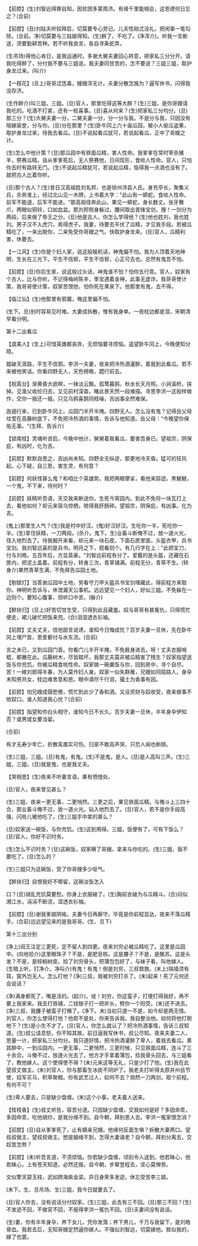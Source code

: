 <!-- { "loadSidebar": true } -->
【前腔】(生)刘智远得罪自知，因贫困多蒙周济。有缘千里能相会，这恩德何日忘之？(合前)

【前腔】(丑)刘姑夫听奴拜启，切莫要专心劳记。儿夫性刚忒没礼，把闲事一笔勾除。(合前。净)切莫要与三姑娘得知。(生)醉了，不吃了。(净浑介)。听我一言断送，须要勤耕苦种。若不听我良言，各自寻条蛇弄。

(生吊场)得他心肯日，是我运通时。多谢大舅夫妻回心转意，把家私三分分开。请我吃得醉了，分付我不要与三姐说。我夫妻同甘苦的，怎不要说？三姐三姐，取护身龙过来。(叫介)

【一枝花】(旦上)哥哥忒恁毒，嫂嫂浑无计。夫妻分散怎施为？逼写休书，闪得我没存济。

(生作醉介)叫三姐，三姐。(旦)官人，那里吃得这等大醉？(生)三姐，是你哥嫂请我吃的。吃酒不打紧，还有一桩喜事。(旦)喜从何来？(生)把家私三分均分。(旦)那三分？(生)大舅夫妻一分，二舅夫妻一分，分一分与我。不是分与我，只因没有陪嫁装奁，分与你。(旦)分在那里？(生)卧牛冈上六十亩瓜园，被小人偷瓜盗果，取护身龙过来，待我去看瓜。(旦)不说起看瓜犹可，若说起看瓜，正中了哥嫂之计。

(生)怎么中他计策？(旦)那瓜园中有铁面瓜精，害人性命。我爹爹在常时宰杀猪羊，祭赛瓜精。自从爹爹死后，无人祭赛他，日间现形，食啖人性命。官人，只怕你去时有路转无门。(生)不说起瓜精犹可，若说起瓜精，恼得我一点酒也没有了。就把古人比着你听。

(旦)那个古人？(生)昔日汉高祖姓刘名邦，也是徐州沛县人氏。身充亭长，聚集义兵，杀奔淮上，经过北山见一木牌，上书着大字："此山有一蟒蛇。食啖人性命。前军不能退，后军不能进。"那高祖径奔此山，果见一蟒蛇，身长数丈。张牙舞爪，两眼似铜铃，口如血盆。那刘邦侧身躲过，腰间取出青锋宝剑，搜！一剑分为两段。后来做了帝王之分。(旦)他是古人，你怎么学得他？(生)他也姓刘，我也姓刘。男子汉不入虎穴，焉得虎子。我妻，待要去平伏了瓜精，才见我手段。若被瓜精吃了，一来出脱你，二来免受你哥嫂之气。快取护身龙来。(旦)官人，瓜精利害，休要去。

【一江风】(生)你是个妇人家，说这般输机话，神鬼偏不怕。我为人顶着天地神明，生长在三光下。平生不信邪，平生不信邪，心正可去也。总然有鬼吾不怕。

【前腔】(旦)你后生家，说这般过头话，神鬼谁不怕？怕你五行乖。官人，奴家有个古人，比与你听。不记得梅岭陈辛，季宝遇着金神，此事无虚诈。我哥哥使计策，我哥哥使计策，奴家苦恨他，怕你死在黄泉下。他那里有鬼，去不得。

【临江仙】(生)他那里有邪魔，俺这里偏不怕。

(生下。旦)别时容易见时难。大妻成拆散，惟有我身单。一夜枕边都是泪，宋朝清早看分明。


第十二出看瓜

【虞美人】(生上)可惜英雄都丧弃，无烦恼要寻烦恼。遥望卧牛冈上，今晚便知分晓。

踏破天涯路，平生不信邪。李洪一夫妻，夜来把冷热酒灌醉，着我到此看瓜。若不来被他笑话。你看四野无人，天色榜晚，趱行前去。

【祝英台】渐黄昏大欲暝，一抹淡云飘。孤鹜暮鸦，秋水长天月照。小涧溪桥，挟掉。见渔父收纶归去，又见前村深杳。睹此景天然一段难描。寻思李洪一这般样做作，交你一报还一报。只见乌鸦喜鹊同枝噪，吉凶事全然难保。

迤逦行来，已到卧牛冈上。瓜园门半开半掩。四野无人。怎么没有鬼？记得岳父母坟莹在高藤树底下，不免把冷热酒的事情，告诉与他知道。岳父母："今晚望你保佑无事。"(生拜、告诉介)

【锁南枝】灵魂听咨启，今晚中他计。舅舅着我看瓜，要害吾身已。望祖宗，阴保庇，有凶时，化为吉。

【前腔】默默自思之，吉凶尚未知。四野全无纵迹，那更地冷天昏。猛可的狂风起。心下疑，自三思，害生灵，有何意？

【前腔】何妖怪甚么鬼？和咱比个英雄势。我把两眼摩挲，看他来踪迹。黑魃魃，一个鬼，不下来，待何时？

【前腔】妖精听吾语，天交我来断送你。生死今宵园内。到此不免将一块瓦打上去，看他如何？却元来宿乌惊栖，唬得我肝肠碎。望祖宗，阴保庇，有凶事。化为吉。

(鬼上)那里生人气？(生)我是村中好汉。(鬼)好汉好汉。生吃你一半，死吃你一半。(生)拿住妖精，一刀两段。(杀介。鬼下。生)业畜斗断俺不过，放一道火光，径入地烈去了。待我掘开来看，却元来一块石皮。下面石匣里面，头盔衣甲，兵书宝剑。我刘智远喜的是兵书。明月之下，观看则个。有几行字在上："此把宝刀，付与刘皓。五百年后，方显英豪。"刘智远前程有分了。爱戴的是头盔，还藏在石匣内，把泥土盖着。前程有分，转身三次，青草铺满。前程无分，青草不生。(转身介)果然青草生满，不免拜告瓜园土地。

【剔银灯】当答谢瓜园中土地，劳看守刀甲头盔兵书宝剑埋藏此，得前程方来取你。神明听吾诉与，休泄漏天公事机。远远望见一个妇人，好似三姐。不免躲在一边则个。要知心腹事，但听口中言。(躲介)

【醉扶归】(旦上)好苦切甘生受，只得到此且藏羞。奴与哥哥有甚冤仇，只得慌忙便走，裙儿破忙把饭来兜。(合)泪湿透衣衫袖。

【前腔】丈夫丈夫，信他甜言说诱，谁知今日悔成忧？百岁夫妻一旦休，先在卧牛冈上埋尸首，恩爱都付与水东流。(合前)

言之未已，又到瓜园门首。你看门儿半开半掩，不免捱身进去。呀！丈夫衣服哨棍，都撇在此。瓜藤树木，尽皆踏坏。我那丈夫莫非被瓜精害了残生？奴家指望送饭与你充饥，你被瓜精食啖性命。奴家做一碗羹饭与你，回到房中，寻个自尽。苦！一嫁刘郎得半春，为人莫作妇人身。奴家一似失群雁，兄嫂如同陌路人。身孕未知男共女，枕边难舍意和恩。眼中滴尽千行泪，撮土为香事有因。

【前腔】怕兄嫂成僝僽倦，慌忙到此少了香和酒。又没资财与奴收受，夜来做事不依奴口。谁人知道我心忧？(合前)

【前腔】指望和你白头相守，谁知今日不长久。百岁夫妻一旦休，半年身孕伊知否？或男或女要当留。

(合前)

有才无寿少年亡，折散鸾凰实可伤。归家不敢高声哭，只恐人闻也断肠。

(生)三姐，三姐。(旦)有鬼，有鬼。(生)不是鬼，是人。(旦)是人高叫三声。(生)三姐，三姐。(旦)就是鬼，也是我丈夫。

【哭相思】(生)夜来不听妻言语，果有恓惶处。

(旦)官人，夜来曾见甚么？

(生)三姐，夜来一更无事，二更悄然。三更之后，果见铁面瓜精。与俺斗上三四十合，那业畜斗俺不过，放一道火光。钻入地烈去了。(旦)官人，若不是你手段高强，闪些儿被他吃了。(生)三姐手中拿的甚么？

(旦)奴家送一碗饭，与你充饥。(生)这到用得。三姐，饭便有了，可有下饭么？(旦)官人，你好不识时务。

(生)怎么不识时务？(旦)这碗饭，奴家瞒了哥嫂。拿来与你吃的。(生)三姐，我不要吃了。(旦)怎么的？

(生)三姐只为这碗饭，受了你哥嫂多少呕气。

【醉扶归】自恨我好不唧留，这碗淡饭怎入

口？(旦)胡乱充饥莫要愁。你身上衣服破了。(生)胸前衣破为与瓜精斗。(合)闷似湘江水，涓涓不断流，湿透衣衫袖。

【前腔】(旦)谢我爹娘阴祐，夫妻今日再厮守。毕竟是你前程显达，夜来不落瓜精手。(合前)远远望见来的是我哥哥。(生、旦下)


第十三出分别

(净上)阎王注定三更死，定不留人到四更。夜来刘穷必被瓜精吃了。这里是瓜园中。(向地拾介)这里眼珠子？不是，是肥皂核。这是腰子？不是，是酪苏。这是头发？不是，是棕榈树皮。拾了刘穷骨头，把蒲包包好了，与妹子看，叫他嫁人。(生暗上听，打净介。净叫介)有鬼！有鬼！倒是刘穷，三叔救救。(末上)隔墙须有耳，窗外岂无人。怎么打他？(净)三叔，我被刘穷打杀了。(末)起来！死了元何还会说话？

(净)满身都死了，嘴是活的。(起介)。唗！刘穷，你这蛮子，打便打得我好，再不要上我家来。我去打铁铺，二钱银子打一把斧头，劈你一个阳茭。(末)还不进去。(净)三叔，我腰子被蛮子打横了。(净下。末)当初只道一不是，如今却是两无情。刘官人，你怎么使得打他？他若不是处，你来告诉我。我自整治他。如何将他打倒地下？(生)是小生不才了。(旦)官人，你怎么就认了？把冷热酒事情，告诉三叔知道。(生)叔公请息怒，你不知其故。前日逼我写休书，叔公尽知。夜来夫妻二人，思量一计，把家私三分均分。我只道好情，把冷热酒灌醉了卑人，着我去看瓜。乘其醉中，一到瓜园内。一更无事，二更悄然，三更时候，只见铁面瓜精，连斗了三十余合。斗俺不过，放道火光去了。他方才手拿着蒲包，拾我骨头回去，与三姐看了，教他嫁人。这个使得使不得？(末)元来这等无礼，只是少打了他。(生)我在此望叔丈做主。(末)刘官人，你与那畜生冰炭不同炉了。我老夫打听得太原并州岳节使，招军买马，积草聚粮。你有武艺过人，如何不去？倘然一刀两剑，取个前程。有何不可？

(生)卑人要去，只是缺少盘缠。(末)这个小事，老夫着人送来。

【桂枝香】(生)叔丈听告，容吾分道。只因缺少盘缠，交我如何是好？多因命乖，多因命乖，吃他胡炒，是我分缘不到。自今朝，拜别恩人去。李洪一冤家恨怎消？

【前腔】(旦)自从爹爹死了，止有嫡亲兄嫂。他缘何反面生嗔？拆散大妻两口。望叔叔做主，望叔叔做主。想是姻缘不到，怎得大妻谐老？自今朝，拜别分离去，交奴苦怎熬？

【前腔】(末)听吾言道，不须烦恼。你若缺少盘缠，顷刻令人送到。他若昧心，他若昧心，上有苍天知道，必然还报。自今朝，步辇登程去，坚心莫惮劳。

文似擎天碧玉柱，武如跨海紫金梁。异日身荣多发迹，休忘受苦李三娘。

(末下。生、旦吊场、生)三姐，我今日就要去了。

(旦)官人你去，没有说话分付奴家。(生)三姐，此去有三不回。(旦)那三不回？(生)不发迹不回，不做官不回，不报得李洪一冤仇不回。(旦)夫妻间没有说话。

(生)妻，你有半年身孕，养下女儿，凭你发落；养下男儿，千万与我留下，是刘皓骨血。我若去后，无知哥嫂定然逼你嫁人。不强似刘智远，切莫嫁他。胜似我的，嫁了也罢。

